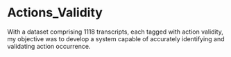# Actions_Validity
With a dataset comprising 1118 transcripts, each tagged with action validity, my objective was to develop a system capable of accurately identifying and validating action occurrence. 
